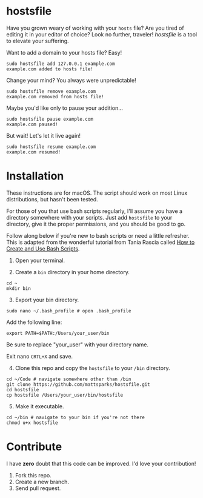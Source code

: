 # hostsfile
Have you grown weary of working with your `hosts` file? Are you tired of editing it in your editor of choice? Look no further, traveler! _hostsfile_ is a tool to elevate your suffering.

Want to add a domain to your hosts file? Easy!

```shell
sudo hostsfile add 127.0.0.1 example.com
example.com added to hosts file!
```

Change your mind? You always were unpredictable!

```shell
sudo hostsfile remove example.com
example.com removed from hosts file!
```

Maybe you'd like only to pause your addition...

```shell
sudo hostsfile pause example.com
example.com paused!
```

But wait! Let's let it live again!

```shell
sudo hostsfile resume example.com
example.com resumed!
```

# Installation

These instructions are for macOS. The script should work on most Linux distributions, but hasn't been tested.

For those of you that use bash scripts regularly, I'll assume you have a directory somewhere with your scripts. Just add `hostsfile` to your directory, give it the proper permissions, and you should be good to go.

Follow along below if you're new to bash scripts or need a little refresher. This is adapted from the wonderful tutorial from Tania Rascia called [How to Create and Use Bash Scripts](https://www.taniarascia.com/how-to-create-and-use-bash-scripts/).

1. Open your terminal.

2. Create a `bin` directory in your home directory.

```shell
cd ~
mkdir bin
```

3. Export your bin directory.

```shell
sudo nano ~/.bash_profile # open .bash_profile
```
Add the following line:

```shell
export PATH=$PATH:/Users/your_user/bin
```
Be sure to replace "your_user" with your directory name.

Exit nano `CRTL+X` and save.

4. Clone this repo and copy the `hostsfile` to your `/bin` directory.

```shell
cd ~/Code # navigate somewhere other than /bin
git clone https://github.com/mattsparks/hostsfile.git
cd hostsfile
cp hostsfile /Users/your_user/bin/hostsfile
```

5. Make it executable.

```shell
cd ~/bin # navigate to your bin if you're not there
chmod u+x hostsfile
```

# Contribute

I have **zero** doubt that this code can be improved. I'd love your contribution!

1. Fork this repo.
2. Create a new branch.
3. Send pull request.
